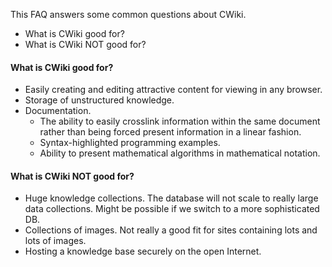 This FAQ answers some common questions about CWiki.

* What is CWiki good for?
* What is CWiki NOT good for?

#### What is CWiki good for? ####

* Easily creating and editing attractive content for viewing in any browser.
* Storage of unstructured knowledge.
* Documentation.
	* The ability to easily crosslink information within the same document rather than being forced present information in a linear fashion.
	* Syntax-highlighted programming examples.
	* Ability to present mathematical algorithms in mathematical notation.


#### What is CWiki NOT good for? ###

* Huge knowledge collections. The database will not scale to really large data collections. Might be possible if we switch to a more sophisticated DB.
* Collections of images. Not really a good fit for sites containing lots and lots of images.
* Hosting a knowledge base securely on the open Internet.